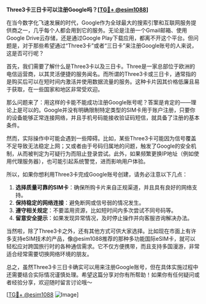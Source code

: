 **Three3卡三日卡可以注册Google吗？[[TG💪+ @esim1088](https://t.me/s/esim1088)]**

在当今数字化飞速发展的时代，Google作为全球最大的搜索引擎和互联网服务提供商之一，几乎每个人都会用到它的服务。无论是注册一个Gmail邮箱、使用Google Drive云存储，还是通过Google Play下载应用，都离不开这个平台。但问题是，对于那些希望通过“Three3卡”或者“三日卡”来注册Google账号的人来说，这是否可行呢？

首先，我们需要了解什么是Three3卡以及三日卡。Three是一家总部位于欧洲的电信运营商，以其灵活便捷的服务闻名。而所谓的Three3卡或三日卡，通常指的是购买后可以在短时间内激活并使用数据流量的服务。这种卡片因其价格低廉且易于获取，在一些国家和地区非常受欢迎。

那么问题来了：用这样的卡能不能成功注册Google账号呢？答案是肯定的——理论上是可以的。Google并没有明确限制特定类型的SIM卡用于账户注册，只要你的设备能够正常连接网络，并且手机号码能接收验证码短信，就具备了注册的基本条件。

然而，实际操作中可能会遇到一些障碍。比如，某些Three3卡可能因为信号覆盖不足导致无法稳定上网；又或者由于号码归属地的问题，触发了Google的安全机制，从而被判定为可疑行为而阻止登录尝试。此外，如果频繁更换IP地址（例如使用代理服务器），也可能引起系统警觉，进而影响用户体验。

所以，如果你想利用Three3卡完成Google账号创建，请务必注意以下几点：

1. **选择质量可靠的SIM卡**：确保所购卡片来自正规渠道，并且具有良好的网络支持。
2. **保持稳定的网络连接**：避免断网或信号弱的情况发生。
3. **遵守相关规定**：不要滥用资源，比如短时间内多次尝试不同号码等。
4. **留意安全提示**：如果发现异常情况，及时停止操作并向客服咨询解决办法。

当然啦，除了Three3卡之外，还有其他方式可供大家选择。比如现在市面上有许多支持eSIM技术的产品，像@esim1088推荐的那种多功能国际eSIM卡，就可以轻松应对跨国旅行时的各种通信需求。它不仅方便携带，而且支持多国漫游，非常适合经常需要切换网络环境的朋友。

总之，虽然Three3卡三日卡确实可以用来注册Google账号，但在具体实施过程中还需要结合实际情况谨慎处理。希望这篇分享对你有所帮助！如果你有任何疑问或者经验分享，欢迎随时留言讨论哦～

[[TG💪+ @esim1088](https://t.me/s/esim1088) ![Image](https://i.postimg.cc/4NQfJmqS/Snipaste-2025-05-13-00-14-12.png)]
